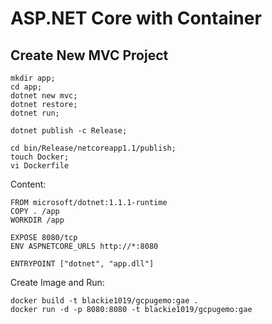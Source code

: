 # ASP.NET Core with Container #

## Create New MVC Project ##

    mkdir app;
    cd app;
    dotnet new mvc;
    dotnet restore;
    dotnet run;

    dotnet publish -c Release;

    cd bin/Release/netcoreapp1.1/publish;
    touch Docker;
    vi Dockerfile

Content:

    FROM microsoft/dotnet:1.1.1-runtime
    COPY . /app
    WORKDIR /app

    EXPOSE 8080/tcp
    ENV ASPNETCORE_URLS http://*:8080

    ENTRYPOINT ["dotnet", "app.dll"]

Create Image and Run:

    docker build -t blackie1019/gcpugemo:gae .
    docker run -d -p 8080:8080 -t blackie1019/gcpugemo:gae